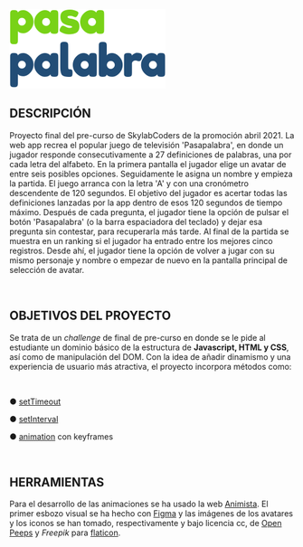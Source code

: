 

![logo](/imagenes/logo_pasapalabra5.svg)


## DESCRIPCIÓN

Proyecto final del pre-curso de SkylabCoders de la promoción abril 2021.
La web app recrea el popular juego de televisión 'Pasapalabra', en donde un jugador responde consecutivamente a 27 definiciones de palabras, una por cada letra del alfabeto. 
En la primera pantalla el jugador elige un avatar de entre seis posibles opciones. Seguidamente le asigna un nombre y empieza la partida. El juego arranca con la letra 'A' y con una cronómetro descendente de 120 segundos. El objetivo del jugador es acertar todas las definiciones lanzadas por la app dentro de esos 120 segundos de tiempo máximo. Después de cada pregunta, el jugador tiene la opción de pulsar el botón 'Pasapalabra' (o la barra espaciadora del teclado) y dejar esa pregunta sin contestar, para recuperarla más tarde. Al final de la partida se muestra en un ranking si el jugador ha entrado entre los mejores cinco registros. Desde ahí, el jugador tiene la opción de volver a jugar con su mismo personaje y nombre o empezar de nuevo en la pantalla principal de selección de avatar. 

<br>


## OBJETIVOS DEL PROYECTO

Se trata de un <em>challenge</em> de final de pre-curso en donde se le pide al estudiante un dominio básico de la estructura de <strong>Javascript, HTML y CSS</strong>, así como de manipulación del DOM.
Con la idea de añadir dinamismo y una experiencia de usuario más atractiva, el proyecto incorpora métodos como:

<br>

●  [setTimeout](https://developer.mozilla.org/en-US/docs/Web/API/WindowOrWorkerGlobalScope/setTimeout)

●  [setInterval](https://developer.mozilla.org/en-US/docs/Web/API/WindowOrWorkerGlobalScope/setInterval)

●  [animation](https://developer.mozilla.org/en-US/docs/Web/CSS/animation) con keyframes 

<br>


## HERRAMIENTAS


Para el desarrollo de las animaciones se ha usado la web [Animista](https://animista.net/). El primer esbozo visual se ha hecho con [Figma](https://figma.com) y las imágenes de los avatares y los iconos se han tomado, respectivamente y bajo licencia cc, de [Open Peeps](https://www.openpeeps.com/) y <em>Freepik</em> para [flaticon](www.flaticon.es).

<br>



